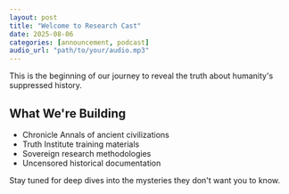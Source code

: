 ```yaml
---
layout: post
title: "Welcome to Research Cast"
date: 2025-08-06
categories: [announcement, podcast]
audio_url: "path/to/your/audio.mp3"
---
```


This is the beginning of our journey to reveal the truth about humanity's suppressed history.

## What We're Building

- Chronicle Annals of ancient civilizations
- Truth Institute training materials  
- Sovereign research methodologies
- Uncensored historical documentation

Stay tuned for deep dives into the mysteries they don't want you to know.

